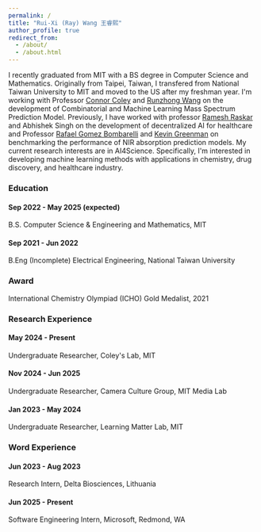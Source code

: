 ```yaml
---
permalink: /
title: "Rui-Xi (Ray) Wang 王睿熙"
author_profile: true
redirect_from: 
  - /about/
  - /about.html
---
```


I recently graduated from MIT with a BS degree in Computer Science and Mathematics. Originally from Taipei, Taiwan, I transfered from National Taiwan 
University to MIT and moved to the US after my freshman year. I'm working with Professor [Connor Coley](https://coley.mit.edu/)
and [Runzhong Wang](https://runzhong.wang/) on the development of Combinatorial and Machine Learning Mass Spectrum Prediction Model.  Previously, I have worked with professor [Ramesh Raskar](https://www.media.mit.edu/groups/camera-culture/overview/) and Abhishek Singh on the development of
decentralized AI for healthcare and Professor [Rafael Gomez Bombarelli](https://gomezbombarelli.mit.edu/) and 
[Kevin Greenman](https://www.kevinpgreenman.com/) on benchmarking the performance of NIR absorption prediction models. My current research 
interests are in AI4Science. Specifically, I'm interested in developing machine learning methods with applications in chemistry, drug 
discovery, and healthcare industry. 

### Education
#### Sep 2022 - May 2025 (expected) 
B.S. Computer Science & Engineering and Mathematics, MIT 

#### Sep 2021 - Jun 2022 
B.Eng (Incomplete) Electrical Engineering, National Taiwan University 

### Award
International Chemistry Olympiad (ICHO) Gold Medalist, 2021

### Research Experience
#### May 2024 - Present 
Undergraduate Researcher, Coley's Lab, MIT 

#### Nov 2024 - Jun 2025 
Undergraduate Researcher, Camera Culture Group, MIT Media Lab

#### Jan 2023 - May 2024 
Undergraduate Researcher, Learning Matter Lab, MIT 

### Word Experience
#### Jun 2023 - Aug 2023 
Research Intern, Delta Biosciences, Lithuania

#### Jun 2025 - Present
Software Engineering Intern, Microsoft, Redmond, WA




